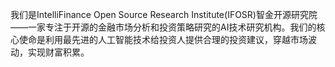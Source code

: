 我们是IntelliFinance Open Source Research Institute(IFOSR)智金开源研究院——一家专注于开源的金融市场分析和投资策略研究的AI技术研究机构。我们的核心使命是利用最先进的人工智能技术给投资人提供合理的投资建议，穿越市场波动，实现财富积累。
